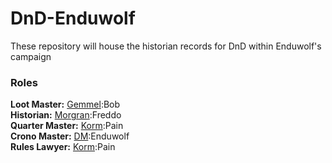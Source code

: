 # DnD-Enduwolf
These repository will house the historian records for DnD within Enduwolf's campaign

### Roles
**Loot Master:**    [Gemmel]():Bob  
**Historian:**      [Morgran]():Freddo  
**Quarter Master:** [Korm]():Pain  
**Crono Master:**   [DM]():Enduwolf  
**Rules Lawyer:**   [Korm]():Pain  
